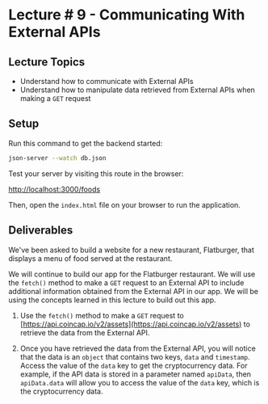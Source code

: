 # Lecture # 9 - Communicating With External APIs

## Lecture Topics
- Understand how to communicate with External APIs
- Understand how to manipulate data retrieved from External APIs when making a `GET` request

## Setup

Run this command to get the backend started:

```sh
json-server --watch db.json
```

Test your server by visiting this route in the browser:

[http://localhost:3000/foods](http://localhost:3000/foods)

Then, open the `index.html` file on your browser to run the application.

## Deliverables
We've been asked to build a website for a new restaurant, Flatburger, that displays a menu of food served at the restaurant.

We will continue to build our app for the Flatburger restaurant. We will use the `fetch()` method to make a `GET` request to an External API to include additional information obtained from the External API in our app. We will be using the concepts learned in this lecture to build out this app.

1. Use the `fetch()` method to make a `GET` request to [https://api.coincap.io/v2/assets](https://api.coincap.io/v2/assets) to retrieve the data from the External API.

2. Once you have retrieved the data from the External API, you will notice that the data is an `object` that contains two keys, `data` and `timestamp`. Access the value of the `data` key to get the cryptocurrency data. For example, if the API data is stored in a parameter named `apiData`, then `apiData.data` will allow you to access the value of the `data` key, which is the cryptocurrency data.